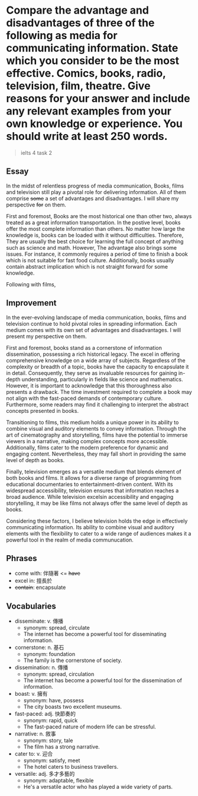 # Compare the advantage and disadvantages of three of the following as media for communicating information. State which you consider to be the most effective. Comics, books, radio, television, film, theatre. Give reasons for your answer and include any relevant examples from your own knowledge or experience. You should write at least 250 words.

> ielts 4 task 2

## Essay

In the midst of relentless progress of media communication, Books, films and television still play a pivotal role for delivering information. All of them comprise ~~some~~ a set of advantages and disadvantages. I will share my perspective ~~for~~ on them.

First and foremost, Books are the most historical one than other two, always treated as a great information transportation. In the postive level, books offer the most complete information than others. No matter how large the knowledge is, books can be loaded with it without difficulties. Therefore, They are usually the best choice for learning the full concept of anything such as science and math. However, The advantage also brings some issues. For instance, it commonly requires a period of time to finish a book which is not suitable for fast food culture. Additionally, books usually contain abstract implication which is not straight forward for some knowledge.

Following with films, 

## Improvement

In the ever-evolving landscape of media communication, books, films and television continue to hold pivotal roles in spreading information. Each medium comes with its own set of advantages and disadvantages. I will present my perspective on them.

First and foremost, books stand as a cornerstone of information dissemination, possessing a rich historical legacy. The excel in offering comprehensive knowledge on a wide array of subjects. Regardless of the complexity or breadth of a topic, books have the capacity to encapsulate it in detail. Consequently, they serve as invaluable resources for gaining in-depth understanding, particularly in fields like science and mathematics. However, it is important to acknowledge that this thoroughness also presents a drawback. The time investment required to complete a book may not align with the fast-paced demands of contemporary culture. Furthermore, some readers may find it challenging to interpret the abstract concepts presented in books.

Transitioning to films, this medium holds a unique power in its ability to combine visual and auditory elements to convey information. Through the art of cinematography and storytelling, films have the potential to immerse viewers in a narrative, making complex concepts more accessible. Additionally, films cater to the modern preference for dynamic and engaging content. Nevertheless, they may fall short in providing the same level of depth as books.

Finally, television emerges as a versatile medium that blends element of both books and films. It allows for a diverse range of programming from educational documentaries to entertainment-driven content. With its widespread accessibility, television ensures that information reaches a broad audience. While television excelsin accessibility and engaging storytelling, it may be like films not always offer the same level of depth as books.

Considering these factors, I believe television holds the edge in effectively communicating information. Its ability to combine visual and auditory elements with the flexibility to cater to a wide range of audiences makes it a powerful tool in the realm of media communucation.

## Phrases

- come with: 伴隨著 <= ~~have~~
- excel in: 擅長於
- ~~contain~~: encapsulate

## Vocabularies

- disseminate: v. 傳播
  - synonym: spread, circulate
  - The internet has become a powerful tool for disseminating information.
- cornerstone: n. 基石
  - synonym: foundation
  - The family is the cornerstone of society.
- dissemination: n. 傳播
  - synonym: spread, circulation
  - The internet has become a powerful tool for the dissemination of information.
- boast: v. 擁有
  - synonym: have, possess
  - The city boasts two excellent museums.
- fast-paced: adj. 快節奏的
  - synonym: rapid, quick
  - The fast-paced nature of modern life can be stressful.
- narrative: n. 敘事
  - synonym: story, tale
  - The film has a strong narrative.
- cater to: v. 迎合
  - synonym: satisfy, meet
  - The hotel caters to business travellers.
- versatile: adj. 多才多藝的
  - synonym: adaptable, flexible
  - He's a versatile actor who has played a wide variety of parts.